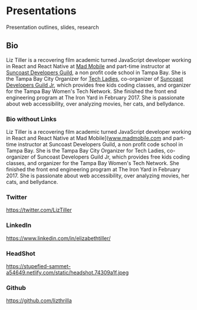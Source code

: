 # Presentations

Presentation outlines, slides, research

## Bio

Liz Tiller is a recovering film academic turned JavaScript developer working in React and React Native at [Mad Mobile](www.madmobile.com) and part-time instructor at [Suncoast Developers Guild](www.suncoast.io), a non profit code school in Tampa Bay. She is the Tampa Bay City Organizer for [Tech Ladies](www.hiretechladies.com), co-organizer of [Suncoast Developers Guild Jr](https://suncoast.io/jr), which provides free kids coding classes, and organizer for the Tampa Bay Women's Tech Network. She finished the front end engineering program at The Iron Yard in February 2017. She is passionate about web accessibility, over analyzing movies, her cats, and bellydance.


### Bio without Links

Liz Tiller is a recovering film academic turned JavaScript developer working in React and React Native at Mad Mobile](www.madmobile.com and part-time instructor at Suncoast Developers Guild, a non profit code school in Tampa Bay. She is the Tampa Bay City Organizer for Tech Ladies, co-organizer of Suncoast Developers Guild Jr, which provides free kids coding classes, and organizer for the Tampa Bay Women's Tech Network. She finished the front end engineering program at The Iron Yard in February 2017. She is passionate about web accessibility, over analyzing movies, her cats, and bellydance.

### Twitter

https://twitter.com/LizTiller

### LinkedIn

https://www.linkedin.com/in/elizabethtiller/

### HeadShot

https://stupefied-sammet-a54649.netlify.com/static/headshot.74309a1f.jpeg

### Github

https://github.com/lizthrilla